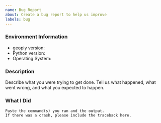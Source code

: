 ```yaml
---
name: Bug Report
about: Create a bug report to help us improve
labels: bug
---
```


<!-- Please search existing issues to avoid creating duplicates. -->

### Environment Information

-   geopiy version:
-   Python version:
-   Operating System:

### Description

Describe what you were trying to get done.
Tell us what happened, what went wrong, and what you expected to happen.

### What I Did

```
Paste the command(s) you ran and the output.
If there was a crash, please include the traceback here.
```
